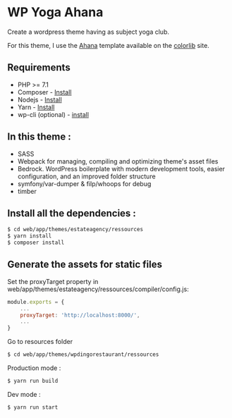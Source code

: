 # WP Yoga Ahana

Create a wordpress theme having as subject yoga club.

For this theme, I use the [Ahana](https://colorlib.com/wp/template/ahana/) template available on the [colorlib](https://colorlib.com/) site.



## Requirements

* PHP >= 7.1
* Composer - [Install](https://getcomposer.org/download/)
* Nodejs - [Install](https://nodejs.org/en/download/)
* Yarn - [Install](https://yarnpkg.com/en/docs/install)
* wp-cli (optional) - [install](https://wp-cli.org/#installing)



## In this theme : 

* SASS
* Webpack for managing, compiling and optimizing theme's asset files
* Bedrock. WordPress boilerplate with modern development tools, easier configuration, and an improved folder structure
* symfony/var-dumper & filp/whoops for debug
* timber



## Install all the dependencies :
```sh
$ cd web/app/themes/estateagency/ressources
$ yarn install
$ composer install
```



## Generate the assets for static files

Set the proxyTarget property in web/app/themes/estateagency/ressources/compiler/config.js:
```js
module.exports = {
    ...
    proxyTarget: 'http://localhost:8000/',
    ...
}
```

Go to resources folder
```sh
$ cd web/app/themes/wpdingorestaurant/ressources
```

Production mode :
```sh
$ yarn run build
```

Dev mode :
```sh
$ yarn run start
```
